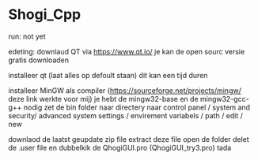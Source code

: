 # Shogi_Cpp
run:
not yet

edeting:
downlaud QT via https://www.qt.io/
je kan de open sourc versie gratis downloaden

installeer qt (laat alles op defoult staan)
dit kan een tijd duren

installeer MinGW als compiler (https://sourceforge.net/projects/mingw/ deze link werkte voor mij)
je hebt de mingw32-base en de mingw32-gcc-g++ nodig
zet de bin folder naar directery naar control panel / system and security/ advanced system settings / envirement variabels / path / edit / new

downlaod de laatst geupdate zip file
extract deze file
open de folder delet de .user file en dubbelkik de QhogiGUI.pro (QhogiGUI_try3.pro)
tada
